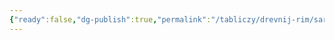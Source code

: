 ```yaml
---
{"ready":false,"dg-publish":true,"permalink":"/tabliczy/drevnij-rim/sarkofag/","dgPassFrontmatter":true}
---
```



